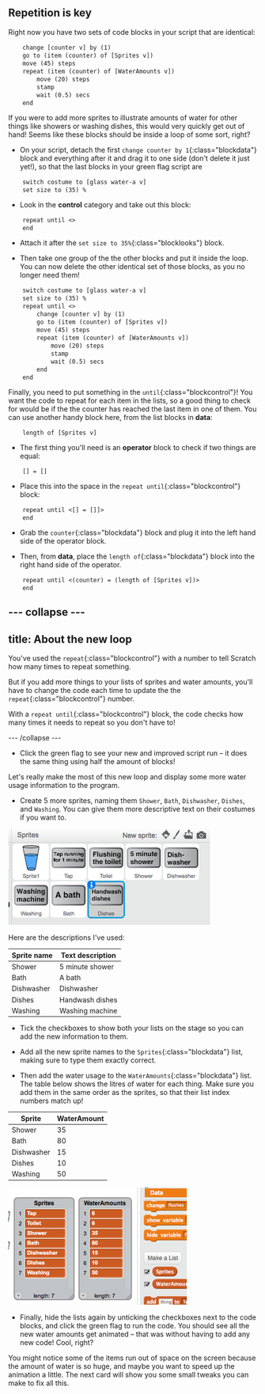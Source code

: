 ## Repetition is key

Right now you have two sets of code blocks in your script that are identical:

```blocks
    change [counter v] by (1)
    go to (item (counter) of [Sprites v])
    move (45) steps
    repeat (item (counter) of [WaterAmounts v])
        move (20) steps
        stamp
        wait (0.5) secs
    end
```

If you were to add more sprites to illustrate amounts of water for other things like showers or washing dishes, this would very quickly get out of hand! Seems like these blocks should be inside a loop of some sort, right?

+ On your script, detach the first `change counter by 1`{:class="blockdata"} block and everything after it and drag it to one side (don't delete it just yet!), so that the last blocks in your green flag script are

```blocks
    switch costume to [glass water-a v]
    set size to (35) %
```

+ Look in the **control** category and take out this block:

```blocks
    repeat until <>
    end
```

+ Attach it after the `set size to 35%`{:class="blocklooks"} block.

+ Then take one group of the the other blocks and put it inside the loop. You can now delete the other identical set of those blocks, as you no longer need them!

```blocks
    switch costume to [glass water-a v]
    set size to (35) %
    repeat until <>
        change [counter v] by (1)
        go to (item (counter) of [Sprites v])
        move (45) steps
        repeat (item (counter) of [WaterAmounts v])
            move (20) steps
            stamp
            wait (0.5) secs
        end
    end
```

Finally, you need to put something in the `until`{:class="blockcontrol"}! You want the code to repeat for each item in the lists, so a good thing to check for would be if the the counter has reached the last item in one of them. You can use another handy block here, from the list blocks in **data**:

```blocks
    length of [Sprites v]
```

+ The first thing you'll need is an **operator** block to check if two things are equal:

```blocks
    [] = []
```

+ Place this into the space in the `repeat until`{:class="blockcontrol"} block:

```blocks
    repeat until <[] = []]>
    end
```

+ Grab the `counter`{:class="blockdata"} block and plug it into the left hand side of the operator block.

+ Then, from **data**, place the `length of`{:class="blockdata"} block into the right hand side of the operator.

```blocks
    repeat until <(counter) = (length of [Sprites v])>
    end
```

--- collapse ---
---
title: About the new loop
---

You've used the `repeat`{:class="blockcontrol"} with a number to tell Scratch how many times to repeat something. 

But if you add more things to your lists of sprites and water amounts, you'll have to change the code each time to update the the `repeat`{:class="blockcontrol"} number. 

With a `repeat until`{:class="blockcontrol"} block, the code checks how many times it needs to repeat so you don't have to!

--- /collapse ---

+ Click the green flag to see your new and improved script run – it does the same thing using half the amount of blocks!

Let's really make the most of this new loop and display some more water usage information to the program.

+ Create 5 more sprites, naming them `Shower`, `Bath`, `Dishwasher`, `Dishes`, and `Washing`. You can give them more descriptive text on their costumes if you want to.

![All the sprites showing watery household activities](images/finalSprites.png)

Here are the descriptions I've used:

| Sprite name | Text description | 
|-----|-------|
| Shower | 5 minute shower |
| Bath | A bath |
| Dishwasher | Dishwasher |
| Dishes | Handwash dishes|
| Washing | Washing machine |

+ Tick the checkboxes to show both your lists on the stage so you can add the new information to them.

+ Add all the new sprite names to the `Sprites`{:class="blockdata"} list, making sure to type them exactly correct.

+ Then add the water usage to the `WaterAmounts`{:class="blockdata"} list. The table below shows the litres of water for each thing. Make sure you add them in the same order as the sprites, so that their list index numbers match up!

| Sprite | WaterAmount | 
|-----|-------|
| Shower | 35 |
| Bath | 80 |
| Dishwasher | 15 |
| Dishes | 10|
| Washing | 50 |

![The two lists full of water data](images/finalDataLists.png)

+ Finally, hide the lists again by unticking the checkboxes next to the code blocks, and click the green flag to run the code. You should see all the new water amounts get animated – that was without having to add any new code! Cool, right?

You might notice some of the items run out of space on the screen because the amount of water is so huge, and maybe you want to speed up the animation a little. The next card will show you some small tweaks you can make to fix all this.